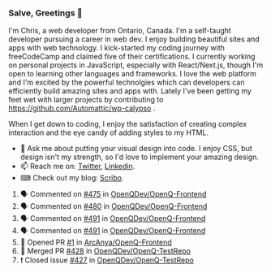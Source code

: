 ### Salve, Greetings 👋

I'm Chris, a web developer from Ontario, Canada. I'm a self-taught developer pursuing a career in web dev. I enjoy building beautiful sites and apps with web technology.
I kick-started my coding journey with freeCodeCamp and claimed five of their certifications.  I currently working on personal projects in JavaScript, especially with React/Next.js, though I'm open to learning other languages and frameworks. I love the web platform and I'm excited by the powerful technolgies which can developers can efficiently build amazing sites and apps with. Lately I've been getting my feet wet with larger projects by contributing to https://github.com/Automattic/wp-calypso .

When I get down to coding, I enjoy the satisfaction of creating complex interaction and the eye candy of adding styles to my HTML. 

- 💬 Ask me about putting your visual design into code. I enjoy CSS, but design isn't my strength, so I'd love to implement your amazing design.
- 📫 Reach me on: [Twitter](https://twitter.com/Christo28120856), [Linkedin](https://www.linkedin.com/in/christopher-stevers-07b9a5204/).
- ⌨ Check out my blog: [Scribo](https://christopherstevers.cf).
<!--
**Christopher-Stevers/Christopher-Stevers** is a ✨ _special_ ✨ repository because its `README.md` (this file) appears on your GitHub profile.

Here are some ideas to get you started:

- 🔭 I’m currently working on ...
- 🌱 I’m currently learning ...
- 👯 I’m looking to collaborate on ...
- 🤔 I’m looking for help with ...
- 😄 Pronouns: ...
- ⚡ Fun fact: ...
-->

<!--START_SECTION:activity-->
1. 🗣 Commented on [#475](https://github.com/OpenQDev/OpenQ-Frontend/issues/475) in [OpenQDev/OpenQ-Frontend](https://github.com/OpenQDev/OpenQ-Frontend)
2. 🗣 Commented on [#480](https://github.com/OpenQDev/OpenQ-Frontend/issues/480) in [OpenQDev/OpenQ-Frontend](https://github.com/OpenQDev/OpenQ-Frontend)
3. 🗣 Commented on [#491](https://github.com/OpenQDev/OpenQ-Frontend/issues/491) in [OpenQDev/OpenQ-Frontend](https://github.com/OpenQDev/OpenQ-Frontend)
4. 🗣 Commented on [#491](https://github.com/OpenQDev/OpenQ-Frontend/issues/491) in [OpenQDev/OpenQ-Frontend](https://github.com/OpenQDev/OpenQ-Frontend)
5. 💪 Opened PR [#1](https://github.com/ArcAnya/OpenQ-Frontend/pull/1) in [ArcAnya/OpenQ-Frontend](https://github.com/ArcAnya/OpenQ-Frontend)
6. 🎉 Merged PR [#428](https://github.com/OpenQDev/OpenQ-TestRepo/pull/428) in [OpenQDev/OpenQ-TestRepo](https://github.com/OpenQDev/OpenQ-TestRepo)
7. ❗️ Closed issue [#427](https://github.com/OpenQDev/OpenQ-TestRepo/issues/427) in [OpenQDev/OpenQ-TestRepo](https://github.com/OpenQDev/OpenQ-TestRepo)
<!--END_SECTION:activity-->
